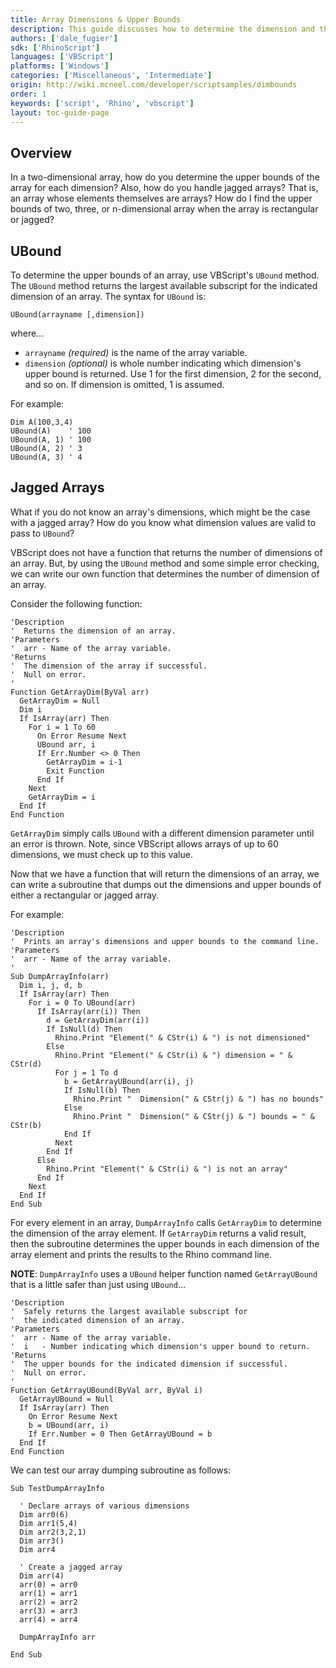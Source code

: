 ```yaml
---
title: Array Dimensions & Upper Bounds
description: This guide discusses how to determine the dimension and the upper bounds of arrays in RhinoScript.
authors: ['dale_fugier']
sdk: ['RhinoScript']
languages: ['VBScript']
platforms: ['Windows']
categories: ['Miscellaneous', 'Intermediate']
origin: http://wiki.mcneel.com/developer/scriptsamples/dimbounds
order: 1
keywords: ['script', 'Rhino', 'vbscript']
layout: toc-guide-page
---
```


 
## Overview

In a two-dimensional array, how do you determine the upper bounds of the array for each dimension?  Also, how do you handle jagged arrays?  That is, an array whose elements themselves are arrays?  How do I find the upper bounds of two, three, or n-dimensional array when the array is rectangular or jagged?

## UBound

To determine the upper bounds of an array, use VBScript's `UBound` method. The `UBound` method returns the largest available subscript for the indicated dimension of an array.  The syntax for `UBound` is:

```vbnet
UBound(arrayname [,dimension])
```

where...

- `arrayname` *(required)* is the name of the array variable.
- `dimension` *(optional)* is whole number indicating which dimension's upper bound is returned. Use 1 for the first dimension, 2 for the second, and so on. If dimension is omitted, 1 is assumed.

For example:

```vbnet
Dim A(100,3,4)
UBound(A)    ' 100
UBound(A, 1) ' 100
UBound(A, 2) ' 3
UBound(A, 3) ' 4
```

## Jagged Arrays

What if you do not know an array's dimensions, which might be the case with a jagged array? How do you know what dimension values are valid to pass to `UBound`?

VBScript does not have a function that returns the number of dimensions of an array. But, by using the `UBound` method and some simple error checking, we can write our own function that determines the number of dimension of an array.

Consider the following function:

```vbnet
'Description
'  Returns the dimension of an array.
'Parameters
'  arr - Name of the array variable.
'Returns
'  The dimension of the array if successful.
'  Null on error.
'
Function GetArrayDim(ByVal arr)
  GetArrayDim = Null
  Dim i
  If IsArray(arr) Then
    For i = 1 To 60
      On Error Resume Next
      UBound arr, i
      If Err.Number <> 0 Then
        GetArrayDim = i-1
        Exit Function
      End If
    Next
    GetArrayDim = i
  End If
End Function
```

`GetArrayDim` simply calls `UBound` with a different dimension parameter until an error is thrown. Note, since VBScript allows arrays of up to 60 dimensions, we must check up to this value.

Now that we have a function that will return the dimensions of an array, we can write a subroutine that dumps out the dimensions and upper bounds of either a rectangular or jagged array.

For example:

```vbnet
'Description
'  Prints an array's dimensions and upper bounds to the command line.
'Parameters
'  arr - Name of the array variable.
'
Sub DumpArrayInfo(arr)
  Dim i, j, d, b
  If IsArray(arr) Then
    For i = 0 To UBound(arr)
      If IsArray(arr(i)) Then
        d = GetArrayDim(arr(i))
        If IsNull(d) Then
          Rhino.Print "Element(" & CStr(i) & ") is not dimensioned"
        Else
          Rhino.Print "Element(" & CStr(i) & ") dimension = " & CStr(d)
          For j = 1 To d
            b = GetArrayUBound(arr(i), j)
            If IsNull(b) Then
              Rhino.Print "  Dimension(" & CStr(j) & ") has no bounds"
            Else
              Rhino.Print "  Dimension(" & CStr(j) & ") bounds = " & CStr(b)
            End If
          Next
        End If
      Else
        Rhino.Print "Element(" & CStr(i) & ") is not an array"
      End If
    Next
  End If
End Sub
```

For every element in an array, `DumpArrayInfo` calls `GetArrayDim` to determine the dimension of the array element.  If `GetArrayDim` returns a valid result, then the subroutine determines the upper bounds in each dimension of the array element and prints the results to the Rhino command line.

**NOTE**: `DumpArrayInfo` uses a `UBound` helper function named `GetArrayUBound` that is a little safer than just using `UBound`...

```vbnet
'Description
'  Safely returns the largest available subscript for
'  the indicated dimension of an array.
'Parameters
'  arr - Name of the array variable.
'  i   - Number indicating which dimension's upper bound to return.
'Returns
'  The upper bounds for the indicated dimension if successful.
'  Null on error.
'
Function GetArrayUBound(ByVal arr, ByVal i)
  GetArrayUBound = Null
  If IsArray(arr) Then
    On Error Resume Next
    b = UBound(arr, i)
    If Err.Number = 0 Then GetArrayUBound = b
  End If
End Function
```

We can test our array dumping subroutine as follows:

```vbnet
Sub TestDumpArrayInfo

  ' Declare arrays of various dimensions    
  Dim arr0(6)
  Dim arr1(5,4)
  Dim arr2(3,2,1)
  Dim arr3()
  Dim arr4

  ' Create a jagged array
  Dim arr(4)
  arr(0) = arr0
  arr(1) = arr1
  arr(2) = arr2
  arr(3) = arr3
  arr(4) = arr4  

  DumpArrayInfo arr

End Sub
```

